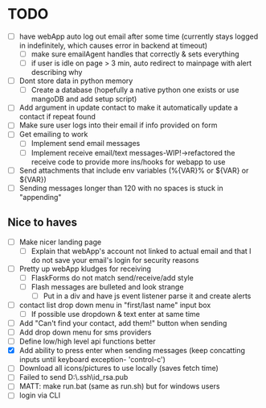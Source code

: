 # TODO

- [ ] have webApp auto log out email after some time (currently stays logged in indefinitely, which causes error in backend at timeout)
  - [ ] make sure emailAgent handles that correctly & sets everything
  - [ ] if user is idle on page > 3 min, auto redirect to mainpage with alert describing why
- [ ] Dont store data in python memory
  - [ ] Create a database (hopefully a native python one exists or use mangoDB and add setup script)
- [ ] Add argument in update contact to make it automatically update a contact if repeat found
- [ ] Make sure user logs into their email if info provided on form
- [ ] Get emailing to work
  - [ ] Implement send email messages
  - [ ] Implement receive email/text messages-WIP!->refactored the receive code to provide more ins/hooks for webapp to use
- [ ] Send attachments that include env variables (%{VAR}% or ${VAR} or ${VAR})
- [ ] Sending messages longer than 120 with no spaces is stuck in "appending"

## Nice to haves

- [ ] Make nicer landing page
  - [ ] Explain that webApp's account not linked to actual email and that I do not save your email's login for security reasons
- [ ] Pretty up webApp kludges for receiving
  - [ ] FlaskForms do not match send/receive/add style
  - [ ] Flash messages are bulleted and look strange
    - [ ] Put in a div and have js event listener parse it and create alerts
- [ ] contact list drop down menu in "first/last name" input box
  - [ ] If possible use dropdown & text enter at same time
- [ ] Add "Can't find your contact, add them!" button when sending
- [ ] Add drop down menu for sms providers
- [ ] Define low/high level api functions better
- [X] Add ability to press enter when sending messages (keep concatting inputs until keyboard exception- 'control-c')
- [ ] Download all icons/pictures to use locally (saves fetch time)
- [ ] Failed to send D:\\.ssh\id_rsa.pub
- [ ] MATT: make run.bat (same as run.sh) but for windows users
- [ ] login via CLI
